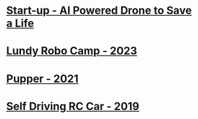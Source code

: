 # [Start-up - AI Powered Drone to Save a Life](https://zamoin.github.io/unveilx/)
# [Lundy Robo Camp - 2023](https://zamoin.github.io/lundyrobocamp/)
# [Pupper - 2021](https://zamoin.github.io/pupper/)
# [Self Driving RC Car - 2019](https://zamoin.github.io/sdrc/)
